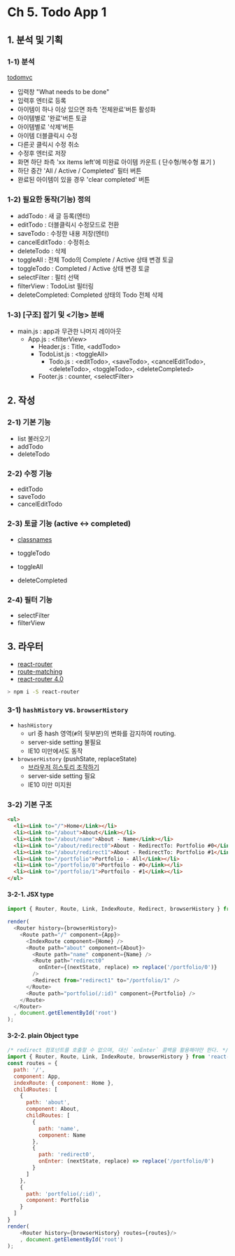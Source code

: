 # Ch 5. Todo App 1

## 1. 분석 및 기획

### 1-1) 분석

[todomvc](http://todomvc.com/examples/react/)

- 입력창 "What needs to be done"
- 입력후 엔터로 등록
- 아이템이 하나 이상 있으면 좌측 '전체완료'버튼 활성화
- 아이템별로 '완료'버튼 토글
- 아이템별로 '삭제'버튼
- 아이템 더블클릭시 수정
- 다른곳 클릭시 수정 취소
- 수정후 엔터로 저장
- 화면 하단 좌측 'xx items left'에 미완료 아이템 카운트 ( 단수형/복수형 표기 )
- 하단 중간 'All / Active / Completed' 필터 버튼
- 완료된 아이템이 있을 경우 'clear completed' 버튼

### 1-2) 필요한 동작(기능) 정의

- addTodo        : 새 글 등록(엔터)
- editTodo       : 더블클릭시 수정모드로 전환
- saveTodo       : 수정한 내용 저장(엔터)
- cancelEditTodo : 수정취소
- deleteTodo     : 삭제
- toggleAll      : 전체 Todo의 Complete / Active 상태 변경 토글
- toggleTodo     : Completed / Active 상태 변경 토글
- selectFilter   : 필터 선택
- filterView     : TodoList 필터링
- deleteCompleted: Completed 상태의 Todo 전체 삭제


### 1-3) [구조] 잡기 및 <기능> 분배

- main.js     : app과 무관한 나머지 레이아웃
  - App.js      : \<filterView>
    - Header.js   : Title, \<addTodo>
    - TodoList.js : \<toggleAll>
      - Todo.js     : \<editTodo>, \<saveTodo>, \<cancelEditTodo>, \<deleteTodo>, \<toggleTodo>, \<deleteCompleted>
    - Footer.js   : counter, \<selectFilter>


## 2. 작성

### 2-1) 기본 기능

- list 불러오기
- addTodo
- deleteTodo

### 2-2) 수정 기능

- editTodo
- saveTodo
- cancelEditTodo

### 2-3) 토글 기능 (active <-> completed)

- [classnames](https://github.com/JedWatson/classnames)

- toggleTodo
- toggleAll
- deleteCompleted

### 2-4) 필터 기능

- selectFilter
- filterView


## 3. 라우터

- [react-router](https://github.com/ReactTraining/react-router/tree/master/docs)
- [route-matching](https://github.com/ReactTraining/react-router/blob/master/docs/guides/RouteMatching.md)
- [react-router 4.0](https://react-router-website-xvufzcovng.now.sh/)

```bash
> npm i -S react-router
```


### 3-1) `hashHistory` vs. `browserHistory`
- `hashHistory`
  - url 중 hash 영역(`#`의 뒷부분)의 변화를 감지하여 routing.
  - server-side setting 불필요
  - IE10 미만에서도 동작
- `browserHistory` (pushState, replaceState)
  - [브라우저 히스토리 조작하기](https://developer.mozilla.org/ko/docs/Web/API/History_API)
  - server-side setting 필요
  - IE10 미만 미지원

### 3-2) 기본 구조

```html
<ul>
  <li><Link to="/">Home</Link></li>
  <li><Link to="/about">About</Link></li>
  <li><Link to="/about/name">About - Name</Link></li>
  <li><Link to="/about/redirect0">About - RedirectTo: Portfolio #0</Link></li>
  <li><Link to="/about/redirect1">About - RedirectTo: Portfolio #1</Link></li>
  <li><Link to="/portfolio">Portfolio - All</Link></li>
  <li><Link to="/portfolio/0">Portfoilo - #0</Link></li>
  <li><Link to="/portfolio/1">Portfoilo - #1</Link></li>
</ul>
```

#### 3-2-1. JSX type
```js
import { Router, Route, Link, IndexRoute, Redirect, browserHistory } from 'react-router';

render(
  <Router history={browserHistory}>
    <Route path="/" component={App}>
      <IndexRoute component={Home} />
      <Route path="about" component={About}>
        <Route path="name" component={Name} />
        <Route path="redirect0"
          onEnter={(nextState, replace) => replace('/portfolio/0')}
        />
        <Redirect from="redirect1" to="/portfolio/1" />
      </Route>
      <Route path="portfolio(/:id)" component={Portfolio} />
    </Route>
  </Router>
  , document.getElementById('root')
);
```

#### 3-2-2. plain Object type
```js
/* redirect 컴포넌트를 호출할 수 없으며, 대신 `onEnter` 콜백을 활용해야만 한다. */
import { Router, Route, Link, IndexRoute, browserHistory } from 'react-router';
const routes = {
  path: '/',
  component: App,
  indexRoute: { component: Home },
  childRoutes: [
    {
      path: 'about',
      component: About,
      childRoutes: [
        {
          path: 'name',
          component: Name
        },
        {
          path: 'redirect0',
          onEnter: (nextState, replace) => replace('/portfolio/0')
        }
      ]
    },
    {
      path: 'portfolio(/:id)',
      component: Portfolio
    }
  ]
}
render(
    <Router history={browserHistory} routes={routes}/>
    , document.getElementById('root')
);
```

